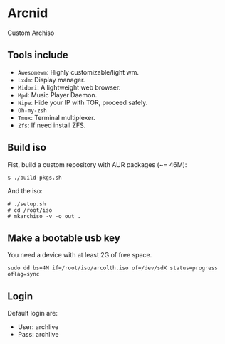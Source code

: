 # Arcnid
Custom Archiso

## Tools include
+ `Awesomewm`: Highly customizable/light wm.
+ `Lxdm`: Display manager.
+ `Midori`: A lightweight web browser.
+ `Mpd`: Music Player Daemon.
+ `Nipe`: Hide your IP with TOR, proceed safely.
+ `Oh-my-zsh`
+ `Tmux`: Terminal multiplexer.
+ `Zfs`: If need install ZFS.

## Build iso
Fist, build a custom repository with AUR packages (~= 46M):

    $ ./build-pkgs.sh

And the iso:

    # ./setup.sh
    # cd /root/iso
    # mkarchiso -v -o out .

## Make a bootable usb key
You need a device with at least 2G of free space.

    sudo dd bs=4M if=/root/iso/arcolth.iso of=/dev/sdX status=progress oflag=sync

## Login
Default login are:
+ User: archlive
+ Pass: archlive
